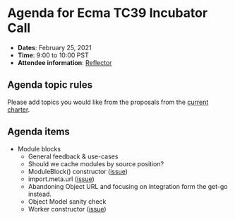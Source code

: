 # Agenda for Ecma TC39 Incubator Call

- **Dates**: February 25, 2021
- **Time**: 9:00 to 10:00 PST
- **Attendee information**: [Reflector](https://github.com/tc39/Reflector/issues/355)

## Agenda topic rules

Please add topics you would like from the proposals from the [current charter](https://github.com/tc39/incubator-agendas/issues/14).

## Agenda items

- Module blocks
  - General feedback & use-cases 
  - Should we cache modules by source position?
  - ModuleBlock() constructor ([issue](https://github.com/tc39/proposal-js-module-blocks/issues/25))
  - import.meta.url ([issue](https://github.com/tc39/proposal-js-module-blocks/issues/26))
  - Abandoning Object URL and focusing on integration form the get-go instead.
  - Object Model sanity check
  - Worker constructor ([issue](https://github.com/tc39/proposal-js-module-blocks/issues/43))
